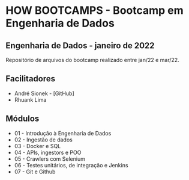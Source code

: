 # HOW BOOTCAMPS - Bootcamp em Engenharia de Dados

## Engenharia de Dados - janeiro de 2022

Repositório de arquivos do bootcamp realizado entre jan/22 e mar/22.

## Facilitadores

* André Sionek - [GitHub]
* Rhuank Lima

## Módulos

* 01 - Introdução à Engenharia de Dados
* 02 - Ingestão de dados
* 03 - Docker e SQL
* 04 - APIs, ingestors e POO
* 05 - Crawlers com Selenium
* 06 - Testes unitários, de integração e Jenkins
* 07 - Git e Github

